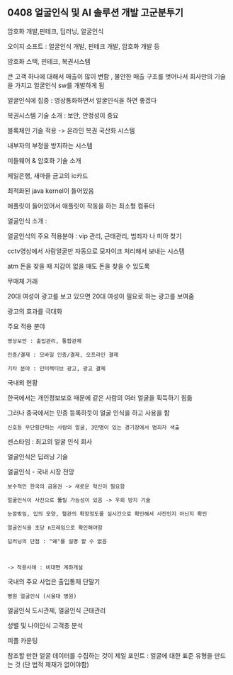 ## 0408 얼굴인식 및 AI 솔루션 개발 고군분투기 

암호화 개발,핀테크, 딥러닝, 얼굴인식

오이지 소프트 : 얼굴인식 개발, 핀테크 개발, 암호화 개발 등 

암호화 스택, 핀테크, 복권시스템 

큰 고객 하나에 대해서 매출이 많이 변함 , 불안한 매출 구조를 벗어나서 
회사만의 기술을 가지고 얼굴인식 sw를 개발하게 됨 

얼굴인식에 집중 : 영상통화하면서 얼굴인식을 하면 좋겠다 

복권시스템 기술 소개 : 보안, 안정성이 중요 

블록체인 기술 적용 -> 온라인 복권 국산화 시스템 

내부자의 부정을 방지하는 시스템 

미들웨어 & 암호화 기술 소개 

제일은행, 새마을 금고의 ic카드 

최적화된 java kernel이 들어있음 

애플릿이 들어있어서 애플릿이 작동을 하는 최소형 컴퓨터 



얼굴인식 소개 : 

얼굴인식의 주요 적용분야 : vip 관리, 근태관리, 범죄자 나 미아 찾기 

cctv영상에서 사람얼굴만 자동으로 모자이크 처리해서 보내는 시스템 

atm 돈을 찾을 때 지갑이 없을 때도 돈을 찾을 수 있도록  

무매체 거래 

20대 여성이 광고를 보고 있으면 20대 여성이 필요로 하는 광고를 보여줌 

광고의 효과를 극대화

주요 적용 분야 

	영상보안 : 출입관리, 통합관제 

	인증/결제 : 모바일 인증/결제, 오프라인 결제 

	기타 분야 : 인터렉티브 광고, 광고 결제 



국내외 현황 

한국에서는 개인정보보호 때문에 같은 사람의 여러 얼굴을 획득하기 힘듦 

그러나 중국에서는 민증 등록하듯이 얼굴 인식을 하고 사용을 함 

	신호등 무단횡단하는 사람의 얼굴, 3만명이 있는 경기장에서 범죄자 색출 

센스타임 : 최고의 얼굴 인식 회사 



얼굴인식은 딥러닝 기술 



얼굴인식 - 국내 시장 전망 

	보수적인 한국의 금융권 -> 새로운 혁신이 필요함

	얼굴인식이 사진으로 뚫릴 가능성이 있음 -> 우회 방지 기술 

	눈깜밖임, 입의 모양, 혈관의 확장정도를 실시간으로 확인해서 사진인지 아닌지 확인 

	얼굴인식을 초당 n프레임으로 확인해야함 

	딥러닝의 단점 : "왜"를 설명 할 수 없음 



	-> 적용사례 : 비대면 계좌개설



국내의 주요 사업은 출입통제 단말기 

	병원 얼굴인식 (서울대 병원) 

얼굴인식 도시관제, 얼굴인식 근태관리 

성별 및 나이인식 고객층 분석 

피플 카운팅 

참조할 만한 얼굴 데이터를 수집하는 것이 제일 포인트 : 얼굴에 대한 표준 유형을 만드는 것 (단 법적 제재가 없어야함) 


